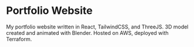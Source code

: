 # Portfolio Website

My portfolio website written in React, TailwindCSS, and ThreeJS. 3D model created and animated with Blender. Hosted on AWS, deployed with Terraform.
